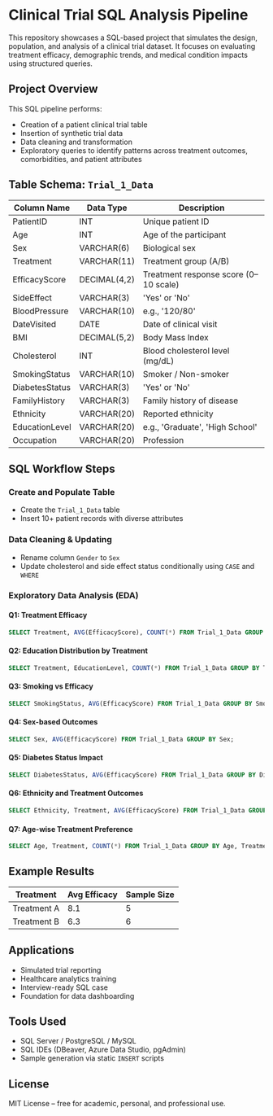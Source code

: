 # Clinical Trial SQL Analysis Pipeline

This repository showcases a SQL-based project that simulates the design, population, and analysis of a clinical trial dataset. It focuses on evaluating treatment efficacy, demographic trends, and medical condition impacts using structured queries.

## Project Overview
This SQL pipeline performs:
- Creation of a patient clinical trial table
- Insertion of synthetic trial data
- Data cleaning and transformation
- Exploratory queries to identify patterns across treatment outcomes, comorbidities, and patient attributes

## Table Schema: `Trial_1_Data`
| Column Name       | Data Type      | Description                             |
|-------------------|----------------|-----------------------------------------|
| PatientID         | INT            | Unique patient ID                       |
| Age               | INT            | Age of the participant                  |
| Sex               | VARCHAR(6)     | Biological sex                          |
| Treatment         | VARCHAR(11)    | Treatment group (A/B)                   |
| EfficacyScore     | DECIMAL(4,2)   | Treatment response score (0–10 scale)   |
| SideEffect        | VARCHAR(3)     | 'Yes' or 'No'                           |
| BloodPressure     | VARCHAR(10)    | e.g., '120/80'                          |
| DateVisited       | DATE           | Date of clinical visit                  |
| BMI               | DECIMAL(5,2)   | Body Mass Index                         |
| Cholesterol       | INT            | Blood cholesterol level (mg/dL)         |
| SmokingStatus     | VARCHAR(10)    | Smoker / Non-smoker                     |
| DiabetesStatus    | VARCHAR(3)     | 'Yes' or 'No'                           |
| FamilyHistory     | VARCHAR(3)     | Family history of disease               |
| Ethnicity         | VARCHAR(20)    | Reported ethnicity                      |
| EducationLevel    | VARCHAR(20)    | e.g., 'Graduate', 'High School'         |
| Occupation        | VARCHAR(20)    | Profession                              |

## SQL Workflow Steps

### Create and Populate Table
- Create the `Trial_1_Data` table
- Insert 10+ patient records with diverse attributes

### Data Cleaning & Updating
- Rename column `Gender` to `Sex`
- Update cholesterol and side effect status conditionally using `CASE` and `WHERE`

### Exploratory Data Analysis (EDA)

#### Q1: Treatment Efficacy
```sql
SELECT Treatment, AVG(EfficacyScore), COUNT(*) FROM Trial_1_Data GROUP BY Treatment;
```

#### Q2: Education Distribution by Treatment
```sql
SELECT Treatment, EducationLevel, COUNT(*) FROM Trial_1_Data GROUP BY Treatment, EducationLevel;
```

#### Q3: Smoking vs Efficacy
```sql
SELECT SmokingStatus, AVG(EfficacyScore) FROM Trial_1_Data GROUP BY SmokingStatus;
```

#### Q4: Sex-based Outcomes
```sql
SELECT Sex, AVG(EfficacyScore) FROM Trial_1_Data GROUP BY Sex;
```

#### Q5: Diabetes Status Impact
```sql
SELECT DiabetesStatus, AVG(EfficacyScore) FROM Trial_1_Data GROUP BY DiabetesStatus;
```

#### Q6: Ethnicity and Treatment Outcomes
```sql
SELECT Ethnicity, Treatment, AVG(EfficacyScore) FROM Trial_1_Data GROUP BY Ethnicity, Treatment;
```

#### Q7: Age-wise Treatment Preference
```sql
SELECT Age, Treatment, COUNT(*) FROM Trial_1_Data GROUP BY Age, Treatment;
```

## Example Results
| Treatment   | Avg Efficacy | Sample Size |
|-------------|--------------|-------------|
| Treatment A | 8.1          | 5           |
| Treatment B | 6.3          | 6           |

## Applications
- Simulated trial reporting
- Healthcare analytics training
- Interview-ready SQL case
- Foundation for data dashboarding

## Tools Used
- SQL Server / PostgreSQL / MySQL
- SQL IDEs (DBeaver, Azure Data Studio, pgAdmin)
- Sample generation via static `INSERT` scripts

## License
MIT License – free for academic, personal, and professional use.
